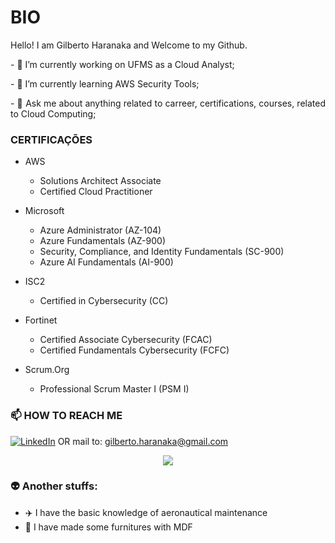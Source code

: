 # BIO

Hello! I am Gilberto Haranaka and Welcome to my Github.

<p style="text-align: justify;">
- 🔭 I’m currently working on UFMS as a Cloud Analyst;
</p>
<p style="text-align: justify;">
- 🌱 I’m currently learning AWS Security Tools;
</p>
<p style="text-align: justify;">
- 💬 Ask me about anything related to carreer, certifications, courses, related to Cloud Computing;
</p>

### CERTIFICAÇÕES

- AWS
  - Solutions Architect Associate
  - Certified Cloud Practitioner

- Microsoft
  - Azure Administrator (AZ-104)
  - Azure Fundamentals (AZ-900)
  - Security, Compliance, and Identity Fundamentals (SC-900)
  - Azure AI Fundamentals (AI-900)

- ISC2
  - Certified in Cybersecurity (CC)

- Fortinet
  - Certified Associate Cybersecurity (FCAC)
  - Certified Fundamentals Cybersecurity (FCFC)

- Scrum.Org
  - Professional Scrum Master I (PSM I)

### 📫 HOW TO REACH ME

[![LinkedIn](https://img.shields.io/badge/linkedin-%230077B5.svg?&style=for-the-badge&logo=linkedin&logoColor=white)](https://www.linkedin.com/in/gilbertoharanaka/)
OR mail to: gilberto.haranaka@gmail.com

<p align="center">
  <a href="https://skillicons.dev">
    <img src="https://skillicons.dev/icons?i=aws,azure,github,linux,vscode" />
  </a>
</p>

### 👽  Another stuffs:

- ✈️ I have the basic knowledge of aeronautical maintenance
- 🔨 I have made some furnitures with MDF
